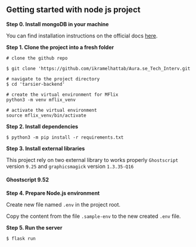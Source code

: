 ## Getting started with node js project


**Step 0. Install mongoDB in your machine**

You can find installation instructions on the official docs [here](https://docs.mongodb.com/manual/tutorial/install-mongodb-on-windows/).

**Step 1. Clone the project into a fresh folder**
```
# clone the github repo

$ git clone 'https://github.com/ikramelhattab/Aura.se_Tech_Interv.git

# navigate to the project directory
$ cd 'tarsier-backend'

# create the virtual environment for MFlix
python3 -m venv mflix_venv

# activate the virtual environment
source mflix_venv/bin/activate
```

**Step 2. Install dependencies**
```
$ python3 -m pip install -r requirements.txt

```

**Step 3. Install external libraries**

This project rely on two external library to works properly `Ghostscript` version `9.25` and `graphicsmagick` version `1.3.35-Q16`

#### Ghostscript 9.52






**Step 4. Prepare Node.js environment**

Create new file named `.env` in the project root.

Copy the content from the file `.sample-env` to the new created `.env` file.

**Step 5. Run the server**
```
$ flask run 
```
